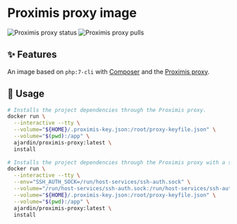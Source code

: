 Proximis proxy image
====================
![Proximis proxy status](https://img.shields.io/github/workflow/status/ajardin/docker-images/Proximis%20proxy%20image?style=for-the-badge)
![Proximis proxy pulls](https://img.shields.io/docker/pulls/ajardin/proximis-proxy?style=for-the-badge)

✨ Features
-----------
An image based on `php:7-cli` with [Composer][1] and the [Proximis proxy][2].

🚀 Usage
--------
```bash
# Installs the project dependencies through the Proximis proxy.
docker run \
  --interactive --tty \
  --volume="${HOME}/.proximis-key.json:/root/proxy-keyfile.json" \
  --volume="$(pwd):/app" \
  ajardin/proximis-proxy:latest \
  install
  
# Installs the project dependencies through the Proximis proxy with a shared SSH agent.
docker run \
  --interactive --tty \
  --env="SSH_AUTH_SOCK=/run/host-services/ssh-auth.sock" \
  --volume="/run/host-services/ssh-auth.sock:/run/host-services/ssh-auth.sock" \
  --volume="${HOME}/.proximis-key.json:/root/proxy-keyfile.json" \
  --volume="$(pwd):/app" \
  ajardin/proximis-proxy:latest \
  install
```

<!-- Resources -->
[1]: https://getcomposer.org/
[2]: http://doc.omn.proximis.com/en/omn/4.19/developer/environment.html#project-setup
